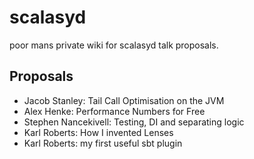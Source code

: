 scalasyd
========

poor mans private wiki for scalasyd talk proposals.


Proposals
---------

 - Jacob Stanley: Tail Call Optimisation on the JVM
 - Alex Henke: Performance Numbers for Free
 - Stephen Nancekivell: Testing, DI and separating logic
 - Karl Roberts: How I invented Lenses
 - Karl Roberts: my first useful sbt plugin
 
